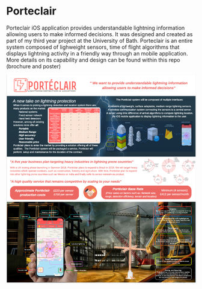 # Porteclair

Porteclair iOS application provides understandable lightning information allowing users to make informed decisions. 
It was designed and created as part of my third year project at the University of Bath. Porteclair is an entire system composed of lighweight sensors, time of flight algorithms that displays lightning activity in a friendly way through an mobile application. 
More details on its capability and design can be found within this repo (brochure and poster)

![Test Image 1](porteclair_info.png)<!-- .element height="50%" width="50%" -->
